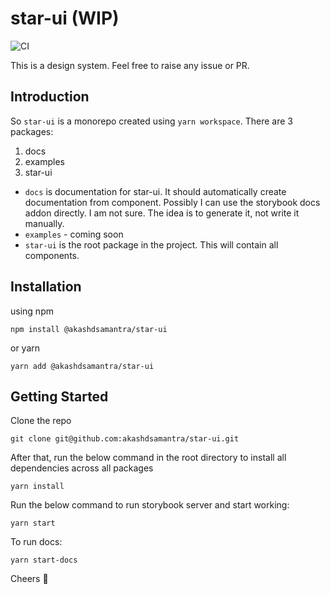 # star-ui (WIP)

![CI](https://github.com/akashdsamantra/star-ui/workflows/CI/badge.svg?branch=main)

This is a design system. Feel free to raise any issue or PR.

## Introduction

So `star-ui` is a monorepo created using `yarn workspace`. There are 3 packages:

1. docs
1. examples
1. star-ui

- `docs` is documentation for star-ui. It should automatically create documentation from component. Possibly I can use the storybook docs addon directly. I am not sure. The idea is to generate it, not write it manually.
- `examples` - coming soon
- `star-ui` is the root package in the project. This will contain all components.

## Installation
using npm 
```
npm install @akashdsamantra/star-ui
```

or yarn
```
yarn add @akashdsamantra/star-ui
```

## Getting Started

Clone the repo

```
git clone git@github.com:akashdsamantra/star-ui.git
```
After that, run the below command in the root directory to install all dependencies across all packages
```
yarn install
```

Run the below command to run storybook server and start working:

```
yarn start
```

To run docs:

```
yarn start-docs
```

Cheers 🍻
